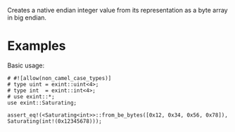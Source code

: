Creates a native endian integer value from its representation as a byte array in big endian.

# Examples

Basic usage:

```
# #![allow(non_camel_case_types)]
# type uint = exint::uint<4>;
# type int  = exint::int<4>;
# use exint::*;
use exint::Saturating;

assert_eq!(<Saturating<int>>::from_be_bytes([0x12, 0x34, 0x56, 0x78]), Saturating(int!(0x12345678)));
```
